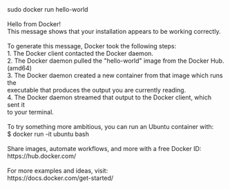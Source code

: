 <div id="termynal" data-termynal>
  <span data-ty="input"><span class="file-path"></span>sudo docker run hello-world</span>
  <span data-ty>
    <br> 
    <br> Hello from Docker!
    <br> This message shows that your installation appears to be working correctly.
    <br> 
    <br> To generate this message, Docker took the following steps:
    <br> 1. The Docker client contacted the Docker daemon.
    <br> 2. The Docker daemon pulled the "hello-world" image from the Docker Hub.
    <br>     (amd64)
    <br> 3. The Docker daemon created a new container from that image which runs the
    <br>     executable that produces the output you are currently reading.
    <br> 4. The Docker daemon streamed that output to the Docker client, which sent it
    <br>     to your terminal.
    <br>
    <br> To try something more ambitious, you can run an Ubuntu container with:
    <br> $ docker run -it ubuntu bash
    <br>
    <br> Share images, automate workflows, and more with a free Docker ID:
    <br> https://hub.docker.com/
    <br>
    <br> For more examples and ideas, visit:
    <br>  https://docs.docker.com/get-started/
  </span>
</div>
